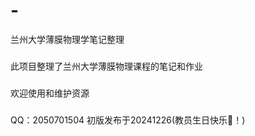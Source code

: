 # -
兰州大学薄膜物理学笔记整理
###
此项目整理了兰州大学薄膜物理课程的笔记和作业
###
欢迎使用和维护资源
###
QQ：2050701504
初版发布于20241226(教员生日快乐🎂！)
